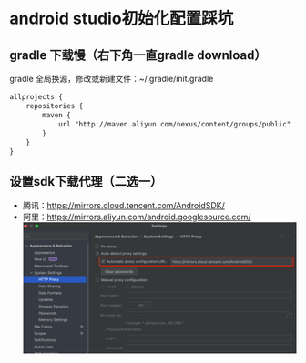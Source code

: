 # android studio初始化配置踩坑

## gradle 下载慢（右下角一直gradle download）
gradle 全局换源，修改或新建文件：~/.gradle/init.gradle
```
allprojects {
    repositories {
        maven {
            url "http://maven.aliyun.com/nexus/content/groups/public"
        }
    }
}
```

## 设置sdk下载代理（二选一）
* 腾讯：https://mirrors.cloud.tencent.com/AndroidSDK/
* 阿里：https://mirrors.aliyun.com/android.googlesource.com/
![alt text](images/image.png)